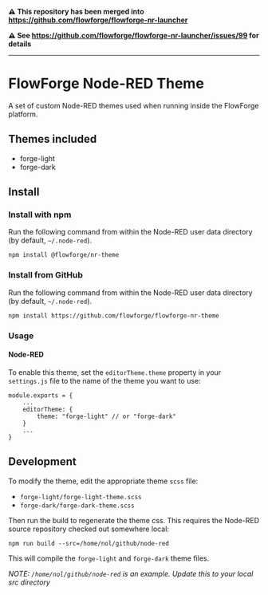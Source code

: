**⚠️ This repository has been merged into https://github.com/flowforge/flowforge-nr-launcher**

**⚠️ See https://github.com/flowforge/flowforge-nr-launcher/issues/99 for details**


---

# FlowForge Node-RED Theme

A set of custom Node-RED themes used when running inside the FlowForge platform.

## Themes included

* forge-light
* forge-dark

## Install

### Install with npm

Run the following command from within the Node-RED user data directory (by default, `~/.node-red`).

```shell
npm install @flowforge/nr-theme
```

### Install from GitHub

Run the following command from within the Node-RED user data directory (by default, `~/.node-red`).

```shell
npm install https://github.com/flowforge/flowforge-nr-theme
```

### Usage

#### Node-RED

To enable this theme, set the `editorTheme.theme` property in your `settings.js` file
to the name of the theme you want to use:

```
module.exports = {
    ...
    editorTheme: {
        theme: "forge-light" // or "forge-dark"
    }
    ...
}
```

## Development

To modify the theme, edit the appropriate theme `scss` file:

 - `forge-light/forge-light-theme.scss`
 - `forge-dark/forge-dark-theme.scss`
 
Then run the build to regenerate the theme css. This requires the Node-RED source
repository checked out somewhere local:

    npm run build --src=/home/nol/github/node-red

This will compile the `forge-light` and `forge-dark` theme files.

*NOTE: `/home/nol/github/node-red` is an example. Update this to your local src directory*
